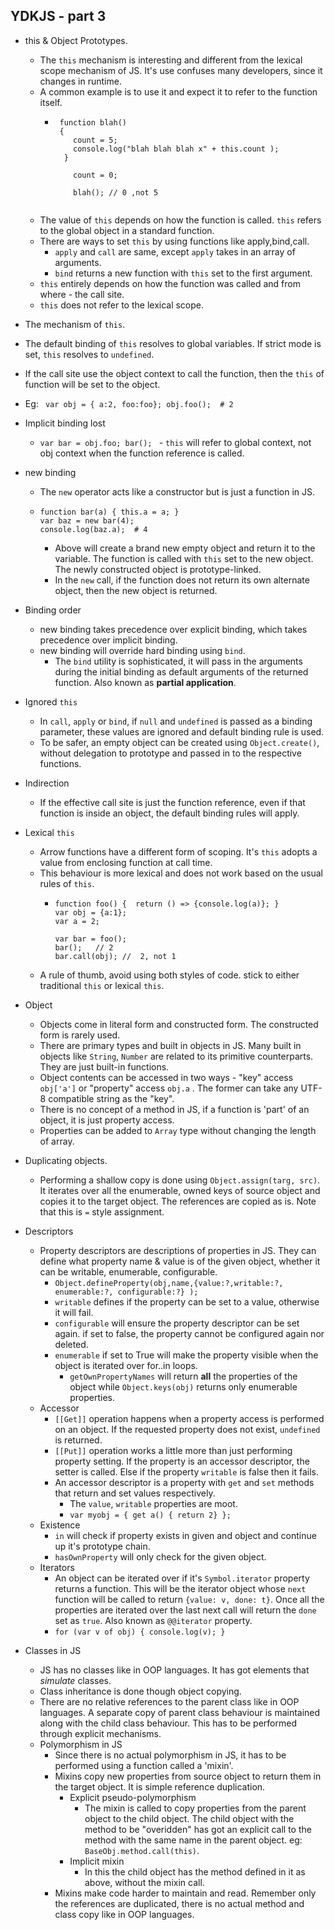 ## YDKJS - part 3
* this & Object Prototypes.
  * The `this` mechanism is interesting and different from the lexical scope mechanism of JS. It's use confuses many developers, since it changes in runtime.
  * A common example is to use it and expect it to refer to the function itself.
    * ```
       function blah() 
       { 
          count = 5;
          console.log("blah blah blah x" + this.count );
        }
       
          count = 0;
          
          blah(); // 0 ,not 5
          
      ```
  * The value of `this` depends on how the function is called. `this` refers to the global object in a  standard function.
  * There are ways to set `this` by using functions like apply,bind,call.
    * `apply` and `call` are same, except `apply` takes in an array of arguments.
    * `bind` returns a new function with `this` set to the first argument.
  * `this` entirely depends on how the function was called and from where - the call site.
  * `this` does not refer to the lexical scope.

*  The mechanism of `this`.
  * The default binding of `this` resolves to global variables. If strict mode is set, `this` resolves to `undefined`.
  * If the call site use the object context to call the function, then the `this` of function will be set to the object.
  * Eg: ` var obj = { a:2, foo:foo}; obj.foo();  # 2`
* Implicit binding lost
  * `var bar = obj.foo; bar(); ` - `this` will refer to global context, not obj context when the function reference is called.
* new binding
  * The `new` operator acts like a constructor but is just a function in JS.
  * ```
    function bar(a) { this.a = a; }
    var baz = new bar(4);
    console.log(baz.a);  # 4
    ```
     * Above will create a brand new empty object and return it to the variable. The function is called with `this` set to the new object. The newly constructed object is prototype-linked.
     * In the `new` call, if the function does not return its own alternate object, then the new object is returned.
* Binding order
  * new binding takes precedence over explicit binding, which takes precedence over implicit binding.
  * new binding will override hard binding using `bind`.
    * The `bind` utility is sophisticated, it will pass in the arguments during the initial binding as default arguments of the returned function. Also known as **partial application**.
* Ignored `this`
  * In `call`, `apply` or `bind`, if `null` and `undefined` is passed as a binding parameter, these values are ignored and default binding rule is used.
  * To be safer, an empty object can be created using `Object.create()`, without delegation to prototype and passed in to the respective functions.
* Indirection
  * If the effective call site is just the function reference, even if that function is inside an object, the default binding rules will apply.
* Lexical `this`
  * Arrow functions have a different form of scoping. It's `this` adopts a value from enclosing function at call time.
  * This behaviour is more lexical and does not work based on the usual rules of `this`.
    * ```
      function foo() {  return () => {console.log(a)}; }
      var obj = {a:1};
      var a = 2;
      
      var bar = foo();
      bar();   // 2
      bar.call(obj); //  2, not 1
      ```
  * A rule of thumb, avoid using both styles of code. stick to either traditional `this` or lexical `this`.  
* Object
  * Objects come in literal form and constructed form. The constructed form is rarely used.
  * There are primary types and built in objects in JS. Many built in objects like `String`, `Number` are related to its primitive counterparts. They are just built-in functions.
  * Object contents can be accessed in two ways - "key" access `obj['a']` or "property" access `obj.a` . The former can take any UTF-8 compatible string as the "key".
  * There is no concept of a method in JS, if a function is 'part' of an object, it is just property access.
  * Properties can be added to `Array` type without changing the length of array.
* Duplicating objects.
  * Performing a shallow copy is done using `Object.assign(targ, src)`. It iterates over all the enumerable, owned keys of source object and copies it to the target object. The references are copied as is. Note that this is `=` style assignment.
* Descriptors
  * Property descriptors are descriptions of properties in JS. They can define what property name & value is of the given object, whether it can be writable, enumerable, configurable.
    * `Object.defineProperty(obj,name,{value:?,writable:?, enumerable:?, configurable:?} );`
    * `writable` defines if the property can be set to a value, otherwise it will fail.
    * `configurable` will ensure the property descriptor can be set again. if set to false, the property cannot be configured again nor deleted.
    * `enumerable` if set to True will make the property visible when the object is iterated over for..in loops.
      * `getOwnPropertyNames` will return **all** the properties of the object while `Object.keys(obj)` returns only enumerable properties.
  * Accessor 
    * `[[Get]]` operation happens when a property access is performed on an object. If the requested property does not exist, `undefined` is returned.
    * `[[Put]]` operation works a little more than just performing property setting. If the property is an accessor descriptor, the setter is called. Else if the property `writable` is false then it fails.
    * An accessor descriptor is a property with `get` and `set` methods that return and set values respectively.
      * The `value`, `writable` properties are moot.
      * `var myobj = { get a() { return 2} };`
  * Existence
    * `in` will check if property exists in given and object and continue up it's prototype chain.
    *  `hasOwnProperty` will only check for the given object.
  * Iterators
    * An object can be iterated over if it's `Symbol.iterator` property returns a function. This will be the iterator object whose `next` function will be called to return `{value: v, done: t}`. Once all the properties are iterated over the last next call will return the `done` set as `true`. Also known as `@@iterator` property.
    * `for (var v of obj) { console.log(v); }`
* Classes in JS
  * JS has no classes like in OOP languages. It has got elements that _simulate_ classes.
  * Class inheritance is done though object copying.
  * There are no relative references to the parent class like in OOP languages. A separate copy of parent class behaviour is maintained along with the child class behaviour. This has to be performed through explicit mechanisms.
  * Polymorphism in JS
    * Since there is no actual polymorphism in JS, it has to be performed using a function called a 'mixin'.
    * Mixins copy new properties from source object to return them in the target object. It is simple reference duplication.
      * Explicit pseudo-polymorphism
        * The mixin is called to copy properties from the parent object to the child object. The child object with the method to be "overidden" has got an explicit call to the method with the same name in the parent object. eg: `BaseObj.method.call(this)`.
      * Implicit mixin
        * In this the child object has the method defined in it as above, without the mixin call.
    * Mixins make code harder to maintain and read. Remember only the references are duplicated, there is no actual method and class copy like in OOP languages.
  
    
    
  
